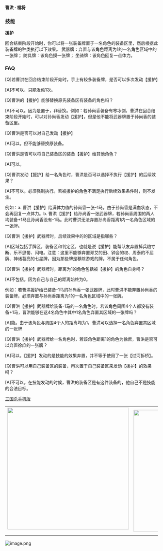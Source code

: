 
#### 曹洪 · 福将  

### 技能

**援护**

回合结束阶段开始时，你可以将一张装备牌置于一名角色的装备区里，然后根据此装备牌的种类执行以下效果。
武器牌：弃置与该角色距离为1的一名角色区域中的一张牌；
防具牌：该角色摸一张牌；
坐骑牌：该角色回复一点体力。

### FAQ

[Q]若曹洪在回合结束阶段开始时，手上有较多装备牌，是否可以多次发动【援护】

[A]不可以，只能发动1次。



[Q]曹洪的【援护】能够替换原先装备区有装备的角色吗？

[A]不可以。因为是置于，非替换。例如：若孙尚香装备有寒冰剑，曹洪在回合结束阶段开始时，可以对孙尚香发动【援护】，但是他不能将武器牌置于孙尚香的装备区里。



[Q]曹洪是否可以对自己发动【援护】

[A]可以。但不能够替换原装备。



[Q]曹洪是否可以将自己装备区的装备【援护】给其他角色？

[A]可以。



[Q]曹洪发动【援护】给一名角色时，曹洪是否可以选择不执行【援护】的后续效果？

[A]不可以。必须强制执行。若被援护的角色不满足执行后续效果条件时，则不发生。

例如：a.	曹洪【援护】给满体力值的孙尚香一张-1马，由于孙尚香是满血状态，不会再回复一点体力。b. 曹洪【援护】给孙尚香一张武器牌，若孙尚香周围的两人均装备+1马且孙尚香没有-1马。此时曹洪无法弃置孙尚香距离1内一名角色区域的一张牌。



[Q]曹洪【援护】武器牌时，后续效果中的的区域是指哪些？

[A]区域包括手牌区，装备区和判定区，也就是说【援护】能帮队友弃置掉兵粮寸断、乐不思蜀、闪电。注意：这里不能够弃置邓艾的田、钟会的权、周泰的不屈牌、神诸葛亮的七星牌，因为那些牌是移除游戏的牌，不属于任何角色。



[Q]曹洪【援护】武器牌时，距离为1的角色包括被【援护】的角色自身吗？

[A]不包括。因为自己与自己的距离始终为0。

例如：若曹洪援护给已装备-1马的孙尚香一张武器牌，此时曹洪不能弃置孙尚香的装备牌，必须弃置与孙尚香距离为1的一名角色区域中的一张牌。



[Q]曹洪【援护】武器牌给装备-1马的一名角色时，若该角色周围4个人都没有装备+1马，曹洪能够在这4名角色中其中1名角色弃置其区域的一张牌吗？

[A]能。由于该角色与周围4个人的距离均为1，曹洪可以选择一名角色弃置其区域的一张牌



[Q]曹洪【援护】武器牌给一名角色时，若该角色距离1的角色为徐庶，曹洪是否可以弃置徐庶的一张牌？

[A]可以。【援护】发动的是技能的效果弃置，并不等于使用了一张【过河拆桥】。



[Q]曹洪可以用自己装备区的装备，再次置于自己装备区来发动【援护】的效果吗？

[A]不可以。在技能发动的时候，曹洪的装备区是有这件装备的，他自己不是技能的合法目标。


 [三国杀手机版](https://apps.apple.com/cn/app/%E4%B8%89%E5%9B%BD%E6%9D%80%E9%97%AE%E9%A2%98%E7%AD%94%E7%96%91/id527602078)
    <div style="text-align: center"><table><tr>
    <td style="text-align: center">
<img src="https://is4-ssl.mzstatic.com/image/thumb/PurpleSource116/v4/1b/38/06/1b380673-fa07-7d70-76af-cc625e8e7894/97f20edf-1616-4b93-9e88-fbaebfe22faf_page-0.jpg/460x0w.webp" height="400">
</td>
<td style="text-align: center">
<img src="https://is5-ssl.mzstatic.com/image/thumb/PurpleSource126/v4/f6/ae/05/f6ae053d-def3-e9be-a991-74954202adad/7a500a3f-0dc0-4c7a-8287-6eed7e11d2b4_page-1.jpg/460x0w.webp" height="400">
</td>
<td style="text-align: center">
<img src="https://is2-ssl.mzstatic.com/image/thumb/PurpleSource126/v4/f3/38/97/f33897de-2a22-ec13-1832-60c35c10fe7c/7fbfdcd6-9f03-45ce-8dc1-bad59b0e5f5d_page-2.jpg/460x0w.webp" height="400">
</td>
<td style="text-align: center">
<img src="https://is2-ssl.mzstatic.com/image/thumb/PurpleSource116/v4/7c/bf/db/7cbfdbb7-8d99-a661-c3a7-bc4e3fdb840a/5e805d5e-b991-4341-bdf6-233a5dd8d703_page-3.jpg/460x0w.webp" height="400">
</td>
</tr>
</table>
</div>
    
 ![image.png](https://s2.loli.net/2022/01/10/Z85EF3hBpvU41oI.png)
